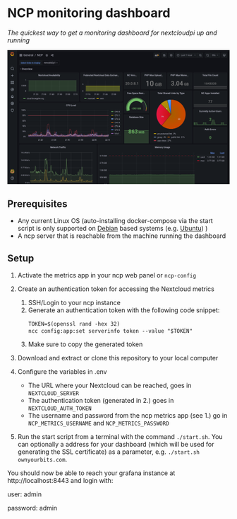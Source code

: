 # NCP monitoring dashboard

*The quickest way to get a monitoring dashboard for nextcloudpi up and running*

![img.png](preview.png)

## Prerequisites

* Any current Linux OS (auto-installing docker-compose via the start script is only supported on [Debian](https://debian.org) based systems (e.g. [Ubuntu](https://ubuntu.com)) )
* A ncp server that is reachable from the machine running the dashboard

## Setup

1. Activate the metrics app in your ncp web panel or `ncp-config`
2. Create an authentication token for accessing the Nextcloud metrics
   1. SSH/Login to your ncp instance
   2. Generate an authentication token with the following code snippet:
      ```shell
      TOKEN=$(openssl rand -hex 32)
      ncc config:app:set serverinfo token --value "$TOKEN"
      ```
   3. Make sure to copy the generated token
3. Download and extract or clone this repository to your local computer
4. Configure the variables in .env
    * The URL where your Nextcloud can be reached, goes in `NEXTCLOUD_SERVER`
    * The authentication token (generated in 2.) goes in `NEXTCLOUD_AUTH_TOKEN`
    * The username and password from the ncp metrics app (see 1.) go in `NCP_METRICS_USERNAME` and `NCP_METRICS_PASSWORD`

5. Run the start script from a terminal with the command `./start.sh`. You can optionally a address for your dashboard
   (which will be used for generating the SSL certificate) as a parameter, e.g. `./start.sh ownyourbits.com`.

You should now be able to reach your grafana instance at http://localhost:8443 and login with:

user: admin

password: admin
